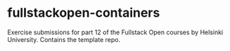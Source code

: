 # fullstackopen-containers
Exercise submissions for part 12 of the Fullstack Open courses by Helsinki University. Contains the template repo.
